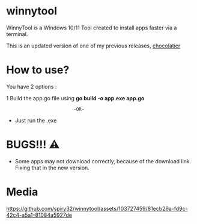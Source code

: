 # winnytool
WinnyTool is a Windows 10/11 Tool created to install apps faster via a terminal.

This is an updated version of one of my previous releases, [chocolatier](https://github.com/spiry32/chocolatier)
# How to use?
You have 2 options : 

1 Build the app.go file using **go build -o app.exe app.go**
 
                             -OR-
                             
- Just run the .exe

# BUGS!!! ⚠️
* Some apps may not download correctly, because of the download link. Fixing that in the new version.
# Media

https://github.com/spiry32/winnytool/assets/103727459/81ecb26a-fd9c-42c4-a5a1-81084a5927de


